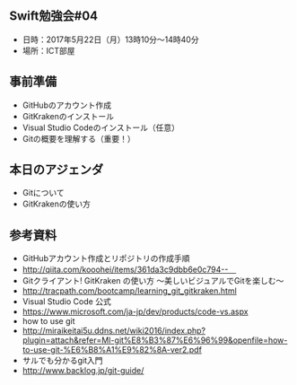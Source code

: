 ## Swift勉強会#04
- 日時：2017年5月22日（月）13時10分〜14時40分
- 場所：ICT部屋

## 事前準備
- GitHubのアカウント作成
- GitKrakenのインストール
- Visual Studio Codeのインストール（任意）
- Gitの概要を理解する（重要！）

## 本日のアジェンダ
- Gitについて
- GitKrakenの使い方

## 参考資料
- GitHubアカウント作成とリポジトリの作成手順
 - http://qiita.com/kooohei/items/361da3c9dbb6e0c794--　
- Gitクライアント! GitKraken の使い方 ～美しいビジュアルでGitを楽しむ～
 - http://tracpath.com/bootcamp/learning_git_gitkraken.html
- Visual Studio Code 公式
 - https://www.microsoft.com/ja-jp/dev/products/code-vs.aspx
- how to use git
 - http://miraikeitai5u.ddns.net/wiki2016/index.php?plugin=attach&refer=MI-git%E8%B3%87%E6%96%99&openfile=how-to-use-git-%E6%B8%A1%E9%82%8A-ver2.pdf
- サルでも分かるgit入門
 - http://www.backlog.jp/git-guide/
